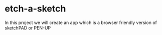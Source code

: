# etch-a-sketch
In this project we will create an app which is a browser friendly version of sketchPAD or PEN-UP